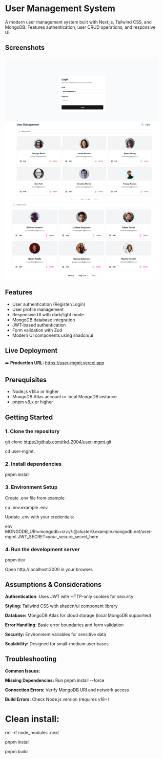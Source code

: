 # User Management System

A modern user management system built with Next.js, Tailwind CSS, and MongoDB. Features authentication, user CRUD operations, and responsive UI.

## Screenshots

![Login Page](./images/ss1.png) <!-- Add a screenshot if available -->
![Users Page-1](./images/ss2.png)
![Users Page-2](./images/ss3.png)

## Features
- User authentication (Register/Login)
- User profile management
- Responsive UI with dark/light mode
- MongoDB database integration
- JWT-based authentication
- Form validation with Zod
- Modern UI components using shadcn/ui

## Live Deployment

➡️ **Production URL:** https://user-mgmt.vercel.app

## Prerequisites

- Node.js v18.x or higher
- MongoDB Atlas account or local MongoDB instance
- pnpm v8.x or higher

## Getting Started

### **1. Clone the repository**

git clone https://github.com/rkd-2004/user-mgmt.git

cd user-mgmt.

### **2. Install dependencies**
pnpm install

### **3. Environment Setup**
Create .env file from example:

cp .env.example .env

Update .env with your credentials:

env
MONGODB_URI=mongodb+srv://<username>:<password>@cluster0.example.mongodb.net/user-mgmt
JWT_SECRET=your_secure_secret_here

### **4. Run the development server**
pnpm dev

Open http://localhost:3000 in your browser.

## **Assumptions & Considerations**
**Authentication:** Uses JWT with HTTP-only cookies for security

**Styling:** Tailwind CSS with shadcn/ui component library

**Database:** MongoDB Atlas for cloud storage (local MongoDB supported)

**Error Handling:** Basic error boundaries and form validation

**Security:** Environment variables for sensitive data

**Scalability:** Designed for small-medium user bases

## Troubleshooting
**Common Issues:**

**Missing Dependencies:** Run pnpm install --force

**Connection Errors:** Verify MongoDB URI and network access

**Build Errors:** Check Node.js version (requires v18+)

# Clean install:
rm -rf node_modules .next

pnpm install

pnpm build
